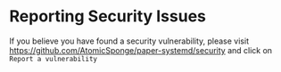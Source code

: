# Reporting Security Issues

If you believe you have found a security vulnerability, please visit <https://github.com/AtomicSponge/paper-systemd/security> and click on `Report a vulnerability`
